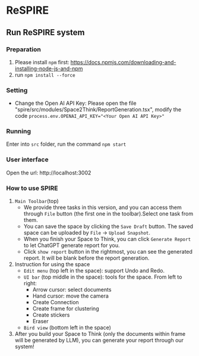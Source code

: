 # ReSPIRE

## Run ReSPIRE system

### Preparation
1. Please install `npm` first: https://docs.npmjs.com/downloading-and-installing-node-js-and-npm
2. run `npm install --force` 

### Setting
- Change the Open AI API Key:
Please open the file "spire/src/modules/Space2Think/ReportGeneration.tsx", modify the code
`process.env.OPENAI_API_KEY="<Your Open AI API Key>"`

### Running
Enter into `src` folder, run the command `npm start`

### User interface
Open the url: http://localhost:3002

### How to use SPIRE
1. `Main Toolbar`(top)
    - We provide three tasks in this version, and you can access them through `File` button (the first one in the toolbar).Select one task from them.
    - You can save the space by clicking the `Save Draft` button. The saved space can be uploaded by `File` -> `Upload Snapshot`.
    - When you finish your Space to Think, you can click `Generate Report` to let ChatGPT generate report for you.
    - Click `show report` button in the rightmost, you can see the generated report. It will be blank before the report generation.
2. Instruction for using the space
    - `Edit menu` (top left in the space): support Undo and Redo. 
    - `UI bar` (top middle in the space): tools for the space. From left to right:
        - Arrow cursor: select documents
        - Hand cursor: move the camera
        - Create Connection
        - Create frame for clustering
        - Create stickers
        - Eraser
    - `Bird view` (bottom left in the space)
3. After you build your Space to Think (only the documents within frame will be generated by LLM), you can generate your report through our system!
